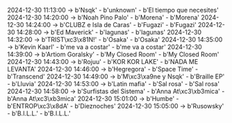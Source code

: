 2024-12-30 11:13:00 -> b'Nsqk' - b'unknown' - b'El tiempo que necesites'
2024-12-30 14:20:00 -> b'Noah Pino Palo' - b'Morena' - b'Morena'
2024-12-30 14:24:00 -> b'CLUBZ e Isla de Caras' - b'Fugazi' - b'Fugazi'
2024-12-30 14:28:00 -> b'Ed Maverick' - b'lagunas' - b'lagunas'
2024-12-30 14:32:00 -> b'TRIST\xc3\x81N!' - b'Osaka' - b'Osaka'
2024-12-30 14:35:00 -> b'Kevin Kaarl' - b'me va a costar' - b'me va a costar'
2024-12-30 14:39:00 -> b'Artiom Goralsky' - b'My Closed Room' - b'My Closed Room'
2024-12-30 14:43:00 -> b'Rojuu' - b'KOR KOR LAKE' - b'NADA ME LEVANTA'
2024-12-30 14:46:00 -> b'Hegregora' - b'Space Time' - b'Transcend'
2024-12-30 14:49:00 -> b'M\xc3\xa9ne y Nsqk' - b'Braille EP' - b'Lluvia'
2024-12-30 14:53:00 -> b'Latin mafia' - b'Sal rosa' - b'Sal rosa'
2024-12-30 14:58:00 -> b'Surfistas del Sistema' - b'Anna At\xc3\xb3mica' - b'Anna At\xc3\xb3mica'
2024-12-30 15:01:00 -> b'Humbe' - b'ENTROP\xc3\x8dA' - b'Dieznoches'
2024-12-30 15:05:00 -> b'Rusowsky' - b'B.I.L.L.' - b'B.I.L.L.'
